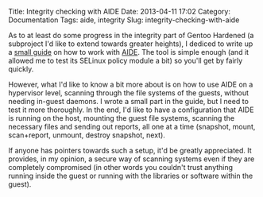 Title: Integrity checking with AIDE
Date: 2013-04-11 17:02
Category: Documentation
Tags: aide, integrity
Slug: integrity-checking-with-aide

As to at least do some progress in the integrity part of Gentoo Hardened
(a subproject I'd like to extend towards greater heights), I dediced to
write up a [small guide](https://wiki.gentoo.org/wiki/AIDE) on how to
work with [AIDE](http://aide.sourceforge.net). The tool is simple enough
(and it allowed me to test its SELinux policy module a bit) so you'll
get by fairly quickly.

However, what I'd like to know a bit more about is on how to use AIDE on
a hypervisor level, scanning through the file systems of the guests,
without needing in-guest daemons. I wrote a small part in the guide, but
I need to test it more thoroughly. In the end, I'd like to have a
configuration that AIDE is running on the host, mounting the guest file
systems, scanning the necessary files and sending out reports, all one
at a time (snapshot, mount, scan+report, unmount, destroy snapshot,
next).

If anyone has pointers towards such a setup, it'd be greatly
appreciated. It provides, in my opinion, a secure way of scanning
systems even if they are completely compromised (in other words you
couldn't trust anything running inside the guest or running with the
libraries or software within the guest).
